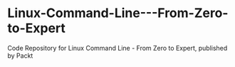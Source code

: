 # Linux-Command-Line---From-Zero-to-Expert
Code Repository for Linux Command Line - From Zero to Expert, published by Packt
